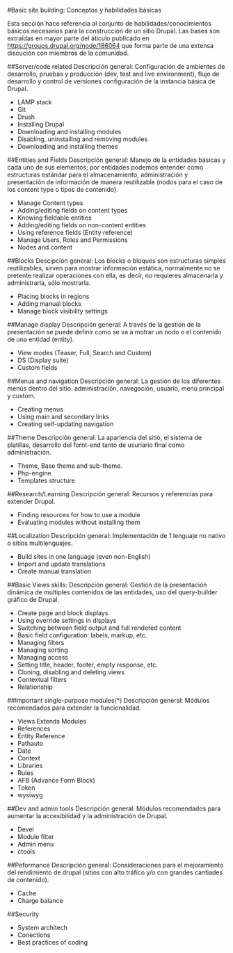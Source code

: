 #Basic site building: Conceptos y habilidades básicas

Esta sección hace referencia al conjunto de habilidades/conocimientos básicos necesarios para la construcción de un sitio Drupal. Las bases son extraídas en mayor parte del áticulo publicado en https://groups.drupal.org/node/186064 que forma parte de una extensa discución con miembros de la comunidad.

##Server/code related
Descripción general: Configuración de ambientes de desarrollo, pruebas y producción (dev, test and live environment), flujo de desarrollo y control de versiones configuración de la instancia básica de Drupal.
* LAMP stack
* Git
* Drush
* Installing Drupal
* Downloading and installing modules
* Disabling, uninstalling and removing modules
* Downloading and installing themes

##Entities and Fields
Descripción general: Manejo de la entidades básicas y cada uno de sus elementos; por entidades podemos entender como estructuras estándar para el almacenamiento, administración y presentación de información de manera reutilizable (nodos para el caso de los content type o tipos de contenido).
* Manage Content types
* Adding/editing fields on content types
* Knowing fieldable entities
* Adding/editing fields on non-content entities
* Using reference fields (Entity reference)
* Manage Users, Roles and Permissions
* Nodes and content

##Blocks
Descipción general: Los blocks o bloques son estructuras simples reutilizables, sirven para mostrar información estática, normalmente no se pretente realizar operaciones con ella, es decir, no requieres almacenarla y administrarla, sólo mostrarla.
* Placing blocks in regions
* Adding manual blocks
* Manage block visibility settings

##Manage display
Descripción general: A través de la gestión de la presentación se puede definir como se va a motrar un nodo o el contenido de una entidad (entity).
* View modes (Teaser, Full, Search and Custom)
* DS (Display suite)
* Custom fields

##Menus and navigation
Descripción general: La gestión de los diferentes menús dentro del sitio: administración, navegación, usuario, menú principal y custom.
* Creating menus
* Using main and secondary links
* Creating self-updating navigation

##Theme
Descripción general: La apariencia del sitio, el sistema de platillas, desarrollo del fornt-end tanto de usuriario final como administración.
* Theme, Base theme and sub-theme.
* Php-engine
* Templates structure

##Research/Learning
Descripción general: Recursos y referencias para extender Drupal.
* Finding resources for how to use a module
* Evaluating modules without installing them

##Localization
Descripción general: Implementación de 1 lenguaje no nativo o sitios multilenguajes.
* Build sites in one language (even non-English)
* Import and update translations
* Create manual translation

##Basic Views skills:
Descripción general: Gestión de la presentación dinámica de multiples contenidos de las entidades, uso del query-builder gráfico de Drupal.
* Create page and block displays
* Using override settings in displays
* Switching between field output and full rendered content
* Basic field configuration: labels, markup, etc.
* Managing filters
* Managing sorting
* Managing access
* Setting title, header, footer, empty response, etc.
* Cloning, disabling and deleting views
* Contextual filters
* Relationship

##Important single-purpose modules(*)
Descripción general: Módulos recomendados para extender la funcionalidad.
* Views Extends Modules
* References
* Entity Reference
* Pathauto
* Date
* Context
* Libraries
* Rules
* AFB (Advance Form Block)
* Token
* wysiwyg

##Dev and admin tools
Descripción general: Módulos recomendados para aumentar la accesibilidad y la administración de Drupal.
* Devel
* Module filter
* Admin menu
* ctools

##Peformance
Descripción general: Consideraciones para el mejoramiento del rendimiento de drupal (sitios con alto tráfico y/o con grandes cantiades de contenido).
* Cache
* Charge balance

##Security
* System architech
* Conections
* Best practices of coding
